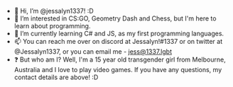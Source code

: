 - 👋 Hi, I’m @jessalyn1337! :D
- 👀 I’m interested in CS:GO, Geometry Dash and Chess, but I'm here to learn about programming.
- 🌱 I’m currently learning C# and JS, as my first programming languages.
- 📫 You can reach me over on discord at Jessalyn!#1337 or on twitter at @Jessalyn1337, or you can email me - jess@1337.lgbt
- ❓ But who am I?
Well, I'm a 15 year old transgender girl from Melbourne, Australia and I love to play video games. If you have any questions, my contact details are above! :D
